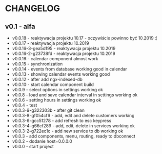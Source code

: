 # CHANGELOG
## v0.1 - alfa
- v0.0.18 - reaktywacja projektu 10.17 - oczywiście powinno być 10.2019 :)
- v0.0.17 - reaktywacja projektu 10.2019
- v0.0.16-3-gea5d195 - reaktywacja projektu 10.2019
- v0.0.16-2-g23738fd - reaktywacja projektu 10.2019
- v0.0.16 - calendar component almost work
- v0.0.15 - synchronization
- v0.0.14 - events from database working good in calendar
- v0.0.13 - showing calendar events working good
- v0.0.12 - after add ngx-indexed-db
- v0.0.10 - start calendar component build
- v0.0.9 - select options in settings working ok
- v0.0.8 - load and save calendar interval in settings working ok
- v0.0.6 - setting hours in settings working ok
- v0.0.4 - test
- v0.0.3-9-g322303b - after git clean
- v0.0.3-8-gf054cf6 - add, edit and delete customers working
- v0.0.3-6-gcc51278 - add refresh to esc keypress
- v0.0.3-4-g66cf289 - add, edit, delete in services working ok
- v0.0.3-2-g722ec1c - add new service to db working ok
- v0.0.3 - add components, menu, routing, ready to dbconnect
- v0.0.2 - dodanie host=0.0.0.0
- v0.0.0 - start project
